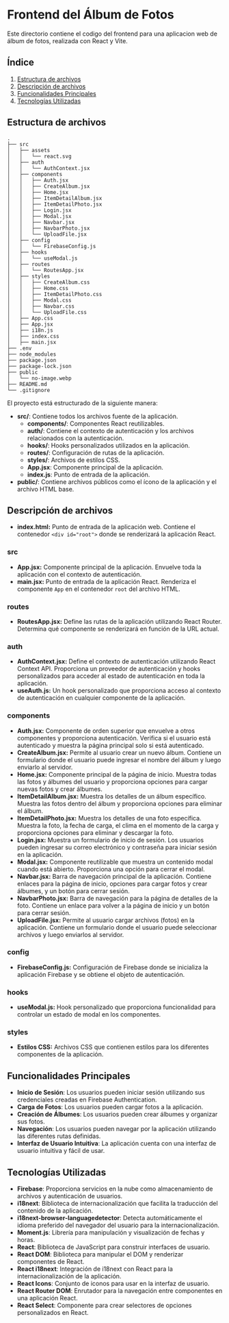 # Frontend del Álbum de Fotos

Este directorio contiene el codigo del frontend para una aplicacion web de álbum de fotos, realizada con React y Vite.

## Índice

1. [Estructura de archivos](#estructura-de-archivos)
2. [Descripción de archivos](#descripción-de-archivos)
3. [Funcionalidades Principales](#funcionalidades-principales)
4. [Tecnologías Utilizadas](#tecnologías-utilizadas)

## Estructura de archivos

```
.
├── src
│   ├── assets
│   │   └── react.svg
│   ├── auth   
│   │   └── AuthContext.jsx
│   ├── components
│   │   ├── Auth.jsx
│   │   ├── CreateAlbum.jsx
│   │   ├── Home.jsx
│   │   ├── ItemDetailAlbum.jsx
│   │   ├── ItemDetailPhoto.jsx
│   │   ├── Login.jsx
│   │   ├── Modal.jsx
│   │   ├── Navbar.jsx
│   │   ├── NavbarPhoto.jsx
│   │   └── UploadFile.jsx
│   ├── config
│   │   └── FirebaseConfig.js
│   ├── hooks
│   │   └── useModal.js
│   ├── routes
│   │   └── RoutesApp.jsx
│   ├── styles
│   │   ├── CreateAlbum.css
│   │   ├── Home.css
│   │   ├── ItemDetailPhoto.css
│   │   ├── Modal.css
│   │   ├── Navbar.css
│   │   └── UploadFile.css
│   ├── App.css
│   ├── App.jsx
│   ├── i18n.js
│   ├── index.css
│   ├── main.jsx
├── .env
├── node_modules
├── package.json
├── package-lock.json
├── public
│   └── no-image.webp
├── README.md
└── .gitignore

```

El proyecto está estructurado de la siguiente manera:

- **src/**: Contiene todos los archivos fuente de la aplicación.
  - **components/**: Componentes React reutilizables.
  - **auth/**: Contiene el contexto de autenticación y los archivos relacionados con la autenticación.
  - **hooks/**: Hooks personalizados utilizados en la aplicación.
  - **routes/**: Configuración de rutas de la aplicación.
  - **styles/**: Archivos de estilos CSS.
  - **App.jsx**: Componente principal de la aplicación.
  - **index.js**: Punto de entrada de la aplicación.
- **public/**: Contiene archivos públicos como el ícono de la aplicación y el archivo HTML base.


## Descripción de archivos

- **index.html:** Punto de entrada de la aplicación web. Contiene el contenedor `<div id="root">` donde se renderizará la aplicación React.

### src
- **App.jsx:** Componente principal de la aplicación. Envuelve toda la aplicación con el contexto de autenticación.
- **main.jsx:** Punto de entrada de la aplicación React. Renderiza el componente `App` en el contenedor `root` del archivo HTML.

### routes
- **RoutesApp.jsx:** Define las rutas de la aplicación utilizando React Router. Determina qué componente se renderizará en función de la URL actual.

### auth
- **AuthContext.jsx:** Define el contexto de autenticación utilizando React Context API. Proporciona un proveedor de autenticación y hooks personalizados para acceder al estado de autenticación en toda la aplicación.
- **useAuth.js:** Un hook personalizado que proporciona acceso al contexto de autenticación en cualquier componente de la aplicación.

### components
- **Auth.jsx:** Componente de orden superior que envuelve a otros componentes y proporciona autenticación. Verifica si el usuario está autenticado y muestra la página principal solo si está autenticado.
- **CreateAlbum.jsx:** Permite al usuario crear un nuevo álbum. Contiene un formulario donde el usuario puede ingresar el nombre del álbum y luego enviarlo al servidor.
- **Home.jsx:** Componente principal de la página de inicio. Muestra todas las fotos y álbumes del usuario y proporciona opciones para cargar nuevas fotos y crear álbumes.
- **ItemDetailAlbum.jsx:** Muestra los detalles de un álbum específico. Muestra las fotos dentro del álbum y proporciona opciones para eliminar el álbum.
- **ItemDetailPhoto.jsx:** Muestra los detalles de una foto específica. Muestra la foto, la fecha de carga, el clima en el momento de la carga y proporciona opciones para eliminar y descargar la foto.
- **Login.jsx:** Muestra un formulario de inicio de sesión. Los usuarios pueden ingresar su correo electrónico y contraseña para iniciar sesión en la aplicación.
- **Modal.jsx:** Componente reutilizable que muestra un contenido modal cuando está abierto. Proporciona una opción para cerrar el modal.
- **Navbar.jsx:** Barra de navegación principal de la aplicación. Contiene enlaces para la página de inicio, opciones para cargar fotos y crear álbumes, y un botón para cerrar sesión.
- **NavbarPhoto.jsx:** Barra de navegación para la página de detalles de la foto. Contiene un enlace para volver a la página de inicio y un botón para cerrar sesión.
- **UploadFile.jsx:** Permite al usuario cargar archivos (fotos) en la aplicación. Contiene un formulario donde el usuario puede seleccionar archivos y luego enviarlos al servidor.

### config
- **FirebaseConfig.js:** Configuración de Firebase donde se inicializa la aplicación Firebase y se obtiene el objeto de autenticación.

### hooks
- **useModal.js:** Hook personalizado que proporciona funcionalidad para controlar un estado de modal en los componentes.
### styles
- **Estilos CSS:** Archivos CSS que contienen estilos para los diferentes componentes de la aplicación.

## Funcionalidades Principales

- **Inicio de Sesión**: Los usuarios pueden iniciar sesión utilizando sus credenciales creadas en Firebase Authentication.
- **Carga de Fotos**: Los usuarios pueden cargar fotos a la aplicación.
- **Creación de Álbumes**: Los usuarios pueden crear álbumes y organizar sus fotos.
- **Navegación**: Los usuarios pueden navegar por la aplicación utilizando las diferentes rutas definidas.
- **Interfaz de Usuario Intuitiva**: La aplicación cuenta con una interfaz de usuario intuitiva y fácil de usar.

## Tecnologías Utilizadas

- **Firebase**: Proporciona servicios en la nube como almacenamiento de archivos y autenticación de usuarios.
- **i18next**: Biblioteca de internacionalización que facilita la traducción del contenido de la aplicación.
- **i18next-browser-languagedetector**: Detecta automáticamente el idioma preferido del navegador del usuario para la internacionalización.
- **Moment.js**: Librería para manipulación y visualización de fechas y horas.
- **React**: Biblioteca de JavaScript para construir interfaces de usuario.
- **React DOM**: Biblioteca para manipular el DOM y renderizar componentes de React.
- **React i18next**: Integración de i18next con React para la internacionalización de la aplicación.
- **React Icons**: Conjunto de iconos para usar en la interfaz de usuario.
- **React Router DOM**: Enrutador para la navegación entre componentes en una aplicación React.
- **React Select**: Componente para crear selectores de opciones personalizados en React.
